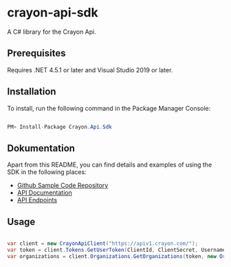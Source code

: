 # crayon-api-sdk

A C# library for the Crayon Api.

## Prerequisites

Requires .NET 4.5.1 or later and Visual Studio 2019 or later.

## Installation
To install, run the following command in the Package Manager Console:
````csharp

PM> Install-Package Crayon.Api.Sdk

````

## Dokumentation
Apart from this README, you can find details and examples of using the SDK in the following places:  

- [Github Sample Code Repository](https://github.com/CrayonGroup/crayon-api-sdk-samples)
- [API Documentation](https://apidocs.crayon.com/) 
- [API Endpoints](https://apiv1.crayon.com/docs/) 

## Usage
````csharp

var client = new CrayonApiClient("https://apiv1.crayon.com/");
var token = client.Tokens.GetUserToken(ClientId, ClientSecret, Username, Password).GetData().AccessToken;
var organizations = client.Organizations.GetOrganizations(token, new OrganizationFilter()).GetData()
            
````

